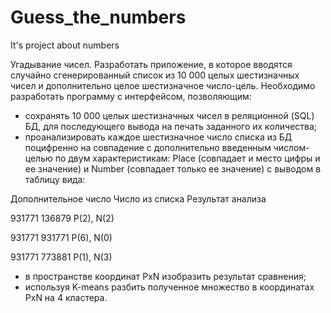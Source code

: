 # Guess_the_numbers
It's project about numbers

Угадывание чисел. Разработать приложение, в которое вводятся случайно сгенерированный список из 10 000 целых шестизначных чисел и дополнительно целое шестизначное число-цель. Необходимо разработать программу с интерфейсом, позволяющим:
-	сохранять 10 000 целых шестизначных чисел в реляционной (SQL) БД, для последующего вывода на печать заданного их количества;
-	проанализировать каждое шестизначное число списка из БД поцифренно на совпадение с дополнительно введенным числом-целью по двум характеристикам: Place (совпадает и место цифры и ее значение) и Number (совпадает только ее значение) с выводом в таблицу вида:

Дополнительное число	Число из списка	Результат анализа

931771	136879	P(2), N(2) 

931771	931771	P(6), N(0)

931771	773881	P(1), N(3)

-	в пространстве координат PxN изобразить результат сравнения;
-	используя K-means разбить полученное множество в координатах PxN на 4 кластера.

